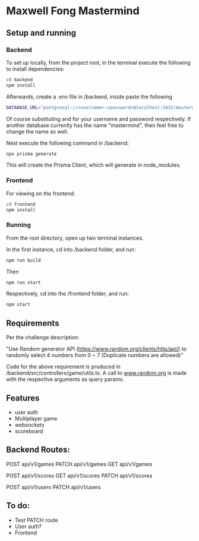 
# Maxwell Fong Mastermind

## Setup and running

### Backend
To set up locally, from the project root, in the terminal execute the following to install dependencies:

```bash
cd backend
npm install
```
Afterwards, create a .env file in /backend, inside paste the following

```bash
DATABASE_URL="postgresql://<username>:<password>@localhost:5432/mastermind?schema=public"
```
Of course substituting <username> and <password> for your username and password respectively. If another database currently has the name "mastermind", then feel free to change the name as well.

Next execute the following command in /backend:

```bash
npx prisma generate
```
This will create the Prisma Client, which will generate in node_modules.

### Frontend

For viewing on the frontend:

```bash
cd frontend
npm install
```

### Running

From the root directory, open up two terminal instances.

In the first instance, cd into /backend folder, and run:
```bash
npm run build
```

Then
```bash
npm run start
```

Respectively, cd into the /frontend folder, and run:
```bash
npm start
```

## Requirements

Per the challenge description:

"Use Random generator API (https://www.random.org/clients/http/api/) to randomly select 4 numbers from 0 ~ 7 (Duplicate numbers are allowed)"

Code for the above requirement is produced in /backend/src/controllers/game/utils.ts. A call to www.random.org is made with the respective arguments as query params.

## Features

- user auth
- Multiplayer game
- websockets
- scoreboard

## Backend Routes:

POST api/v1/games
PATCH api/v1/games
GET api/v1/games

POST api/v1/scores
GET api/v1/scores
PATCH api/v1/scores

POST api/v1/users
PATCH api/v1/users

## To do:
- Test PATCH route
- User auth?
- Frontend